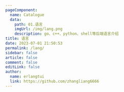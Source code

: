 ```yaml
---
pageComponent:
  name: Catalogue
  data:
    path: 01.语言
    imgUrl: /img/lang.png
    description: go、c++、python、shell等后端语言介绍
title: 语言
date: 2023-07-01 21:50:53
permalink: /lang/
sidebar: false
article: false
comment: false
editLink: false
author:
  name: erlangtui
  link: https://github.com/zhangliang6666
---
```


